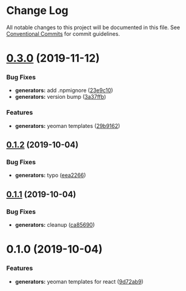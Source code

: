 # Change Log

All notable changes to this project will be documented in this file.
See [Conventional Commits](https://conventionalcommits.org) for commit guidelines.

# [0.3.0](https://github.com/dcai/common-packages/compare/@friendlyrobot/generator-react-app@0.1.2...@friendlyrobot/generator-react-app@0.3.0) (2019-11-12)


### Bug Fixes

* **generators:** add .npmignore ([23e9c10](https://github.com/dcai/common-packages/commit/23e9c10))
* **generators:** version bump ([3a37ffb](https://github.com/dcai/common-packages/commit/3a37ffb))


### Features

* **generators:** yeoman templates ([29b9162](https://github.com/dcai/common-packages/commit/29b9162))





## [0.1.2](https://github.com/dcai/common-packages/compare/@friendlyrobot/generator-react-app@0.1.1...@friendlyrobot/generator-react-app@0.1.2) (2019-10-04)


### Bug Fixes

* **generators:** typo ([eea2266](https://github.com/dcai/common-packages/commit/eea2266))





## [0.1.1](https://github.com/dcai/common-packages/compare/@friendlyrobot/generator-react-app@0.1.0...@friendlyrobot/generator-react-app@0.1.1) (2019-10-04)


### Bug Fixes

* **generators:** cleanup ([ca85690](https://github.com/dcai/common-packages/commit/ca85690))





# 0.1.0 (2019-10-04)


### Features

* **generators:** yeoman templates for react ([9d72ab9](https://github.com/dcai/common-packages/commit/9d72ab9))
